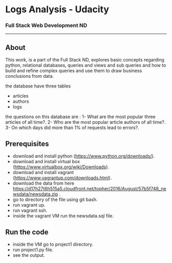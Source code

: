 # Logs Analysis - Udacity
### Full Stack Web Development ND
_______________________
## About
 This work, is a part of the Full Stack ND, explores basic concepts regarding python, relational databases, queries and views and sub queries and how to build and refine complex queries and use them to draw business conclusions from data.

 the database have three tables
   - articles
   - authors
   - logs

 the questions on this database are :
    1- What are the most popular three articles of all time?.
    2- Who are the most popular article authors of all time?.
    3- On which days did more than 1% of requests lead to errors?.

## Prerequisites
  - download and install python (https://www.python.org/downloads/).
  - download and install virtual box (https://www.virtualbox.org/wiki/Downloads).
  - download and install vagrant (https://www.vagrantup.com/downloads.html).
  - download the data from here https://d17h27t6h515a5.cloudfront.net/topher/2016/August/57b5f748_newsdata/newsdata.zip .
  - go to directory of the file using git bash.
  - run vagrant up.
  - run vagrant ssh.
  - inside the vagrant VM run the newsdata.sql file.

## Run the code
  - inside the VM go to project1 directory.
  - run project1.py file.
  - see the output.

